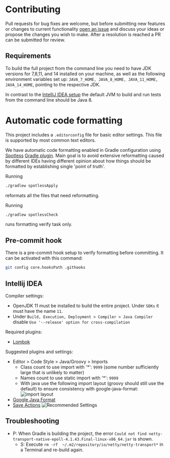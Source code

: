 # Contributing

Pull requests for bug fixes are welcome, but before submitting new features or changes to current functionality [open an issue](https://github.com/DataDog/dd-trace-java/issues/new)
and discuss your ideas or propose the changes you wish to make. After a resolution is reached a PR can be submitted for review.

## Requirements

To build the full project from the command line you need to have JDK versions for 7,8,11, and 14 installed on your machine, as well as the following environment variables set up: `JAVA_7_HOME, JAVA_8_HOME, JAVA_11_HOME, JAVA_14_HOME`, pointing to the respective JDK.

In contrast to the [IntelliJ IDEA setup](#intellij-idea) the default JVM to build and run tests from the command line should be Java 8.

# Automatic code formatting

This project includes a `.editorconfig` file for basic editor settings.  This file is supported by most common text editors.

We have automatic code formatting enabled in Gradle configuration using [Spotless](https://github.com/diffplug/spotless)
[Gradle plugin](https://github.com/diffplug/spotless/tree/master/plugin-gradle).
Main goal is to avoid extensive reformatting caused by different IDEs having different opinion about how things should
be formatted by establishing single 'point of truth'.

Running

```bash
./gradlew spotlessApply
```

reformats all the files that need reformatting.

Running

```bash
./gradlew spotlessCheck
```

runs formatting verify task only.

## Pre-commit hook

There is a pre-commit hook setup to verify formatting before committing. It can be activated with this command:

```bash
git config core.hooksPath .githooks
```

## Intellij IDEA

Compiler settings:

* OpenJDK 11 must be installed to build the entire project.  Under `SDKs` it must have the name `11`.
* Under `Build, Execution, Deployment > Compiler > Java Compiler` disable `Use '--release' option for cross-compilation`

Required plugins:

* [Lombok](https://plugins.jetbrains.com/plugin/6317-lombok-plugin)

Suggested plugins and settings:

* Editor > Code Style > Java/Groovy > Imports
  * Class count to use import with '*': `9999` (some number sufficiently large that is unlikely to matter)
  * Names count to use static import with '*': `9999`
  * With java use the following import layout (groovy should still use the default) to ensure consistency with google-java-format:
    ![import layout](https://user-images.githubusercontent.com/734411/43430811-28442636-94ae-11e8-86f1-f270ddcba023.png)
* [Google Java Format](https://plugins.jetbrains.com/plugin/8527-google-java-format)
* [Save Actions](https://plugins.jetbrains.com/plugin/7642-save-actions)
  ![Recommended Settings](https://user-images.githubusercontent.com/734411/43430944-db84bf8a-94ae-11e8-8cec-0daa064937c4.png)

## Troubleshooting

* P: When Gradle is building the project, the error `Could not find netty-transport-native-epoll-4.1.43.Final-linux-x86_64.jar` is shown.
  * S: Execute `rm -rf  ~/.m2/repository/io/netty/netty-transport*` in a Terminal and re-build again.
